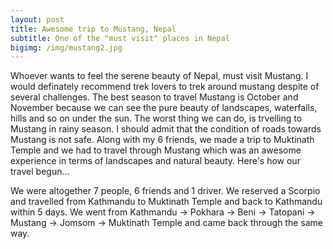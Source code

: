 ```yaml
---
layout: post
title: Awesome trip to Mustang, Nepal
subtitle: One of the "must visit" places in Nepal
bigimg: /img/mustang2.jpg
---
```


Whoever wants to feel the serene beauty of Nepal, must visit Mustang. I would definately recommend trek lovers to trek around mustang despite of several challenges. The best season to travel Mustang is October and November because we can see the pure beauty of landscapes, waterfalls, hills and so on under the sun. The worst thing we can do, is trvelling to Mustang in rainy season. I should admit that the condition of roads towards Mustang is not safe. Along with my 6 friends, we made a trip to Muktinath Temple and we had to travel through Mustang which was an awesome experience in terms of landscapes and natural beauty. Here's how our travel begun...

We were altogether 7 people, 6 friends and 1 driver. We reserved a Scorpio and travelled from Kathmandu to Muktinath Temple and back to Kathmandu within 5 days. We went from Kathmandu -> Pokhara -> Beni -> Tatopani -> Mustang -> Jomsom -> Muktinath Temple and came back through the same way. 
